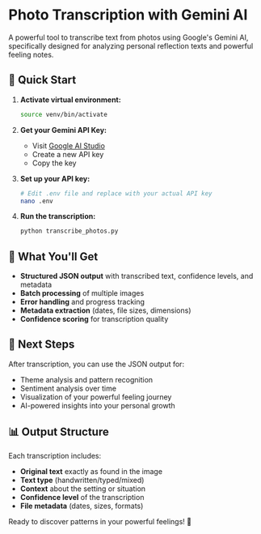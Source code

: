 # Photo Transcription with Gemini AI

A powerful tool to transcribe text from photos using Google's Gemini AI, specifically designed for analyzing personal reflection texts and powerful feeling notes.

## 🚀 Quick Start

1. **Activate virtual environment:**

   ```bash
   source venv/bin/activate
   ```

2. **Get your Gemini API Key:**

   - Visit [Google AI Studio](https://makersuite.google.com/app/apikey)
   - Create a new API key
   - Copy the key

3. **Set up your API key:**

   ```bash
   # Edit .env file and replace with your actual API key
   nano .env
   ```

4. **Run the transcription:**
   ```bash
   python transcribe_photos.py
   ```

## 📁 What You'll Get

- **Structured JSON output** with transcribed text, confidence levels, and metadata
- **Batch processing** of multiple images
- **Error handling** and progress tracking
- **Metadata extraction** (dates, file sizes, dimensions)
- **Confidence scoring** for transcription quality

## 🎯 Next Steps

After transcription, you can use the JSON output for:

- Theme analysis and pattern recognition
- Sentiment analysis over time
- Visualization of your powerful feeling journey
- AI-powered insights into your personal growth

## 📊 Output Structure

Each transcription includes:

- **Original text** exactly as found in the image
- **Text type** (handwritten/typed/mixed)
- **Context** about the setting or situation
- **Confidence level** of the transcription
- **File metadata** (dates, sizes, formats)

Ready to discover patterns in your powerful feelings! 🌟

